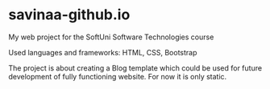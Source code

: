 # savinaa-github.io
My web project for the SoftUni Software Technologies course

Used languages and frameworks: HTML, CSS, Bootstrap

The project is about creating a Blog template which could be used for future development of fully functioning website. 
For now it is only static. 
